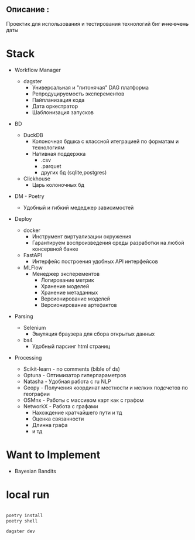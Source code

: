 ## Описание : 
Проектик для использования и тестирования технологий биг ~~и не очень~~ даты

# Stack
* Workflow Manager
    - dagster  
        * Универсальная и "питонячая" DAG платформа
        * Репродуцируемость эксперементов
        * Пайпланизация кода
        * Дата оркестратор
        * Шаблонизация запусков
* BD 
    - DuckDB
        * Колоночная бдшка с классной итеграцией по форматам и технологиям
        * Нативная поддержка 
            * .csv
            * .parquet
            * других бд (sqlite,postgres)
    - Clickhouse  
        * Царь колоночных бд
* DM  - Poetry 
    * Удобный и гибкий медеджер зависимостей
* Deploy
    - docker
        * Инструмент виртуализации окружения
        * Гарантируем воспроизведения среды разработки на любой консервной банке
    - FastAPI
        * Интерфейс построения удобных API интерфейсов
    - MLFlow
        * Менеджер эксперементов
            * Логирование метрик
            * Хранение моделей
            * Хранение метаданных
            * Версионирование моделей
            * Версионирование артефактов
* Parsing
    - Selenium
        * Эмуляция браузера для сбора открытых данных
    - bs4
        * Удобный парсинг html страниц

* Processing
    - Scikit-learn - no comments (bible of ds)
    - Optuna - Оптимизатор гиперпараметров
    - Natasha - Удобная работа с ru NLP 
    - Geopy - Получения координат местности и мелких подсчетов по географии
    - OSMnx - Работы с массивом карт как с графом
    - NetworkX - Работа с графами
        * Нахождение кратчайшего пути и тд
        * Оценка связанности
        * Длинна графа 
        * и тд


# Want to Implement
+ Bayesian Bandits


# local run

```bash

poetry install
poetry shell

dagster dev

```